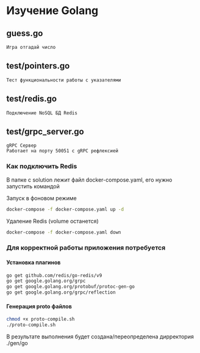 # Изучение Golang

## guess.go
```
Игра отгадай число
```

## test/pointers.go
```
Тест функциональности работы с указателями
```

## test/redis.go
```
Подключение NoSQL БД Redis
```

## test/grpc_server.go
```
gRPC Сервер
Работает на порту 50051 c gRPC рефлексией
```

### Как подключить Redis

В папке с solution лежит файл docker-compose.yaml, его нужно запустить командой

Запуск в фоновом режиме
```bash
docker-compose -f docker-compose.yaml up -d
```

Удаление Redis (volume останется)
```bash
docker-compose -f docker-compose.yaml down
```

### Для корректной работы приложения потребуется 

#### Установка плагинов

```bash
go get github.com/redis/go-redis/v9
go get google.golang.org/grpc
go get google.golang.org/protobuf/protoc-gen-go
go get google.golang.org/grpc/reflection
```

#### Генерация proto файлов

```bash
chmod +x proto-compile.sh
./proto-compile.sh
```

В результате выполнения будет создана/переопределена дирректория ./gen/go